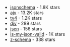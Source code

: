 -   [jsonschema](https://www.npmjs.com/package/jsonschema) - 1.8K stars
-   [ajv](https://www.npmjs.com/package/ajv) - 13.2K stars
-   [tv4](https://www.npmjs.com/package/tv4) - 1.2K stars
-   [djv](https://www.npmjs.com/package/djv) - 289 stars
-   [jsen](https://www.npmjs.com/package/jsen) - 156 stars
-   [is-my-json-valid](https://www.npmjs.com/package/is-my-json-valid) - 1K stars
-   [z-schema](https://www.npmjs.com/package/z-schema) - 338 stars
